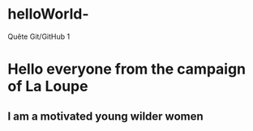 # helloWorld-
Quête Git/GitHub 1

<!DOCTYPE html>
<html>
  <head>
    <meta charset="utf-8" />
    <meta name="viewport" content="width=device-width" />
    <title>Presentation</title>
  </head>
  <body>
    <h1>Hello everyone from the campaign of La Loupe</h1>
    <h2>I am a motivated young wilder women</h2>
  </body>
</html>
